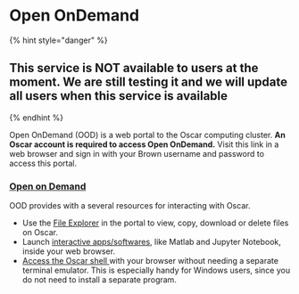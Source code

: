 # Open OnDemand



{% hint style="danger" %}
## This service is NOT available to users at the moment. We are still testing it and we will update all users when this service is available
{% endhint %}

Open OnDemand (OOD) is a web portal to the Oscar computing cluster. **An Oscar account is required to access Open OnDemand.** Visit this link in a web browser and sign in with your Brown username and password to access this portal.

### [Open on Demand](https://ood.ccv.brown.edu)

OOD provides with a several resources for interacting with Oscar.

* Use the [File Explorer](using-file-explorer-on-ood.md) in the portal to view, copy, download or delete files on Oscar.&#x20;
* Launch [interactive apps/softwares](interactive-apps-on-ood.md), like Matlab and Jupyter Notebook, inside your web browser.
* [Access the Oscar shell ](web-based-terminal-app.md)with your browser without needing a separate terminal emulator. This is especially handy for Windows users, since you do not need to install a separate program.
